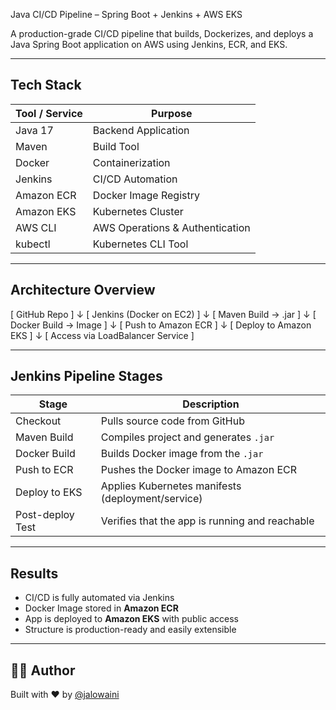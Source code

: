 Java CI/CD Pipeline – Spring Boot + Jenkins + AWS EKS

A production-grade CI/CD pipeline that builds, Dockerizes, and deploys a Java Spring Boot application on AWS using Jenkins, ECR, and EKS.

---

## Tech Stack

| Tool / Service | Purpose                        |
|----------------|--------------------------------|
| Java 17        | Backend Application            |
| Maven          | Build Tool                     |
| Docker         | Containerization               |
| Jenkins        | CI/CD Automation               |
| Amazon ECR     | Docker Image Registry          |
| Amazon EKS     | Kubernetes Cluster             |
| AWS CLI        | AWS Operations & Authentication|
| kubectl        | Kubernetes CLI Tool            |

---

## Architecture Overview

[ GitHub Repo ] ↓ [ Jenkins (Docker on EC2) ] ↓ [ Maven Build → .jar ] ↓ [ Docker Build → Image ] ↓ [ Push to Amazon ECR ] ↓ [ Deploy to Amazon EKS ] ↓ [ Access via LoadBalancer Service ]

---

## Jenkins Pipeline Stages

| Stage             | Description                                        |
|-------------------|----------------------------------------------------|
| Checkout        | Pulls source code from GitHub                      |
| Maven Build     | Compiles project and generates `.jar`              |
| Docker Build    | Builds Docker image from the `.jar`                |
| Push to ECR     | Pushes the Docker image to Amazon ECR             |
| Deploy to EKS   | Applies Kubernetes manifests (deployment/service) |
| Post-deploy Test| Verifies that the app is running and reachable     |

---

## Results

- CI/CD is fully automated via Jenkins  
- Docker Image stored in **Amazon ECR**  
- App is deployed to **Amazon EKS** with public access  
- Structure is production-ready and easily extensible  
 
---

## 👨‍💻 Author

Built with ❤️ by [@jalowaini](https://github.com/jalowaini)

